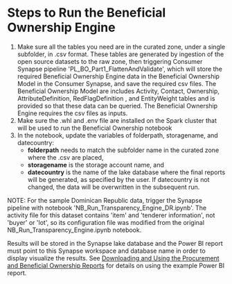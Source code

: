 # Steps to Run the Beneficial Ownership Engine

1. Make sure all the tables you need are in the curated zone, under a single subfolder, in .csv format. These tables are generated by ingestion of the open source datasets to the raw zone, then triggering Consumer Synapse pipeline 'PL_BO_Part1_FlattenAndValidate', which will store the required Beneficial Ownership Engine data in the Beneficial Ownership Model in the Consumer Synapse, and save the required csv files. The Beneficial Ownership Model are includes Activity, Contact, Ownership, AttributeDefinition, RedFlagDefinition , and EntityWeight tables and is provided so that these data can be queried. The Beneficial Ownership Engine requires the csv files as inputs.
2. Make sure the .whl and .env file are installed on the Spark cluster that will be used to run the Beneficial Ownership notebook
3. In the notebook, update the variables of folderpath, storagename, and datecountry:
    - **folderpath** needs to match the subfolder name in the curated zone where the .csv are placed, 
    - **storagename** is the storage account name, and 
    - **datecountry** is the name of the lake database where the final reports will be generated, as specified by the user. If datecountry is not changed, the data will be overwritten in the subsequent run.

NOTE: For the sample Dominican Republic data, trigger the Synapse pipeline with notebook 'NB_Run_Transparency_Engine_DR.ipynb'. The activity file for this dataset contains 'item' and 'tenderer information', not 'buyer' or 'lot', so its configuration file was modified from the original NB_Run_Transparency_Engine.ipynb notebook.

Results will be stored in the Synapse lake database and the Power BI report must point to this Synapse workspace and database name in order to display visualize the results. See [Downloading and Using the Procurement and Beneficial Ownership Reports](DemoReports\README.md) for details on using the example Power BI report.
